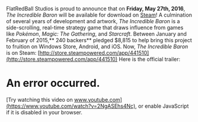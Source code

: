 FlatRedBall Studios is proud to announce that on **Friday, May 27th, 2016**, *The Incredible Baron* will be available for download on [Steam](http://store.steampowered.com/app/441510)! A culmination of several years of development and artwork, *The Incredible Baron* is a side-scrolling, real-time strategy game that draws influence from games like *Pokémon*, *Magic: The Gathering*, and *Starcraft*. Between January and February of 2015,** 240 backers** pledged $8,815 to help bring this project to fruition on Windows Store, Android, and iOS. Now, *The Incredible Baron* is on Steam: [http://store.steampowered.com/app/441510](http://store.steampowered.com/app/441510) Here is the official trailer:

# An error occurred.

[Try watching this video on www.youtube.com](https://www.youtube.com/watch?v=2NgASEhs4Nc), or enable JavaScript if it is disabled in your browser.

